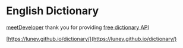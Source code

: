 # English Dictionary
[meetDeveloper](https://github.com/meetDeveloper) thank you for providing [free dictionary API](https://github.com/meetDeveloper/freeDictionaryAPI)

[https://lunev.github.io/dictionary/](https://lunev.github.io/dictionary/)
